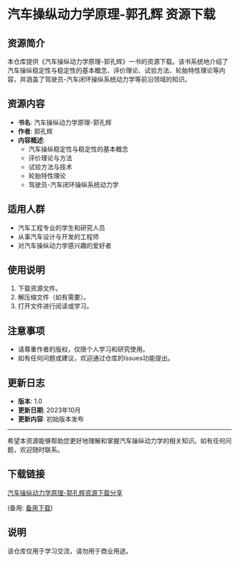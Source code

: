# 汽车操纵动力学原理-郭孔辉 资源下载

## 资源简介

本仓库提供《汽车操纵动力学原理-郭孔辉》一书的资源下载。该书系统地介绍了汽车操纵稳定性与稳定性的基本概念、评价理论、试验方法、轮胎特性理论等内容，并涵盖了驾驶员-汽车闭环操纵系统动力学等前沿领域的知识。

## 资源内容

- **书名**: 汽车操纵动力学原理-郭孔辉
- **作者**: 郭孔辉
- **内容概述**:
  - 汽车操纵稳定性与稳定性的基本概念
  - 评价理论与方法
  - 试验方法与技术
  - 轮胎特性理论
  - 驾驶员-汽车闭环操纵系统动力学

## 适用人群

- 汽车工程专业的学生和研究人员
- 从事汽车设计与开发的工程师
- 对汽车操纵动力学感兴趣的爱好者

## 使用说明

1. 下载资源文件。
2. 解压缩文件（如有需要）。
3. 打开文件进行阅读或学习。

## 注意事项

- 请尊重作者的版权，仅限个人学习和研究使用。
- 如有任何问题或建议，欢迎通过仓库的Issues功能提出。

## 更新日志

- **版本**: 1.0
- **更新日期**: 2023年10月
- **更新内容**: 初始版本发布

---

希望本资源能够帮助您更好地理解和掌握汽车操纵动力学的相关知识。如有任何问题，欢迎随时联系。

## 下载链接
[汽车操纵动力学原理-郭孔辉资源下载分享](https://pan.quark.cn/s/eb3034c6f239) 

(备用: [备用下载](https://pan.baidu.com/s/1zntHKYvdBvXXEpGWsgWePA?pwd=1234))

## 说明

该仓库仅用于学习交流，请勿用于商业用途。
